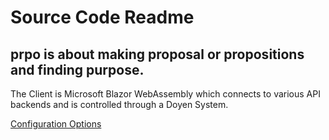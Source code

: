 # Source Code Readme

## prpo is about making proposal or propositions and finding purpose. 

The Client is Microsoft Blazor WebAssembly which connects to various API backends and is controlled through a Doyen System.

[Configuration Options](https://docs.microsoft.com/en-us/aspnet/core/blazor/debug?view=aspnetcore-3.1&tabs=visual-studio-code#launch-configuration-options)